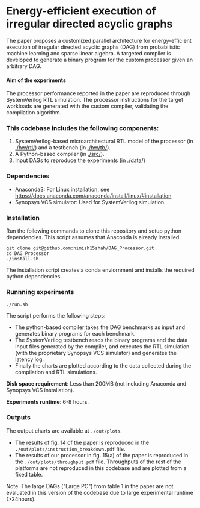 # Energy-efficient execution of irregular directed acyclic graphs

The paper proposes a customized parallel architecture for energy-efficient execution of irregular directed acyclic graphs (DAG) from probabilistic machine learning and sparse linear algebra. A targeted compiler is developed to generate a binary program for the custom processor given an arbitrary DAG.

#### Aim of the experiments
The processor performance reported in the paper are reproduced through SystemVerilog RTL simulation. The processor instructions for the target workloads are generated with the custom compiler, validating the compilation algorithm.

### This codebase includes the following components:
1) SystemVerilog-based microarchitectural RTL model of the processor (in [./hw/rtl/](https://github.com/nimish15shah/DAG_Processor/tree/main/hw/rtl)) and a testbench (in [./hw/tb/](https://github.com/nimish15shah/DAG_Processor/tree/main/hw/tb)).
2) A Python-based compiler (in [./src/](https://github.com/nimish15shah/DAG_Processor/tree/main/src)).
3) Input DAGs to reproduce the experiments (in [./data/](https://github.com/nimish15shah/DAG_Processor/tree/main/data))

### Dependencies
* Anaconda3: For Linux installation, see https://docs.anaconda.com/anaconda/install/linux/#installation
* Synopsys VCS simulator: Used for SystemVerilog simulation.

### Installation
Run the following commands to clone this repository and setup python dependencies. This script assumes that Anaconda is already installed.
```
git clone git@github.com:nimish15shah/DAG_Processor.git
cd DAG_Processor
./install.sh
```
The installation script creates a conda enviornment and installs the required python dependencies.

### Runnning experiments
```
./run.sh
```
The script performs the following steps:
- The python-based compiler takes the DAG benchmarks as input and generates binary programs for each benchmark. 
- The SystemVerilog testbench reads the binary programs and the data input files generated by the compiler, and executes the RTL simulation (with the proprietary Synopsys VCS simulator) and generates the latency log. 
- Finally the charts are plotted according to the data collected during the compilation and RTL simulations.

**Disk space requirement**: Less than 200MB (not including Anaconda and Synopsys VCS installation).

**Experiments runtime**: 6-8 hours.

### Outputs
The output charts are available at ```./out/plots```.
- The results of fig. 14 of the paper is reproduced in the ```./out/plots/instruction_breakdown.pdf``` file.
- The results of our processor in fig. 15(a) of the paper is reproduced in the ```./out/plots/throughput.pdf``` file. Throughputs of the rest of the platforms are not reproduced in this codebase and are plotted from a fixed table.

Note: The large DAGs ("Large PC") from table 1 in the paper are not evaluated in this version of the codebase due to large experimental runtime (>24hours).




